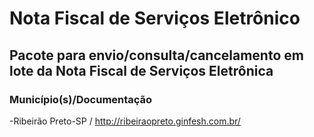 # Nota Fiscal de Serviços Eletrônico

## Pacote para envio/consulta/cancelamento em lote da Nota Fiscal de Serviços Eletrônica

### Município(s)/Documentação
  
  -Ribeirão Preto-SP / <http://ribeiraopreto.ginfesh.com.br/>
